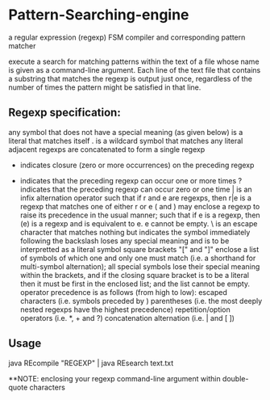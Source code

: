 # Pattern-Searching-engine
a regular expression (regexp) FSM compiler and corresponding pattern matcher 

 execute a search for matching patterns within the text of a file whose name is given as a command-line argument. Each line of the text file that contains a substring that matches the regexp is output just once, regardless of the number of times the pattern might be satisfied in that line. 
 
## Regexp specification:

any symbol that does not have a special meaning (as given below) is a literal that matches itself
. is a wildcard symbol that matches any literal
adjacent regexps are concatenated to form a single regexp
* indicates closure (zero or more occurrences) on the preceding regexp
+ indicates that the preceding regexp can occur one or more times
? indicates that the preceding regexp can occur zero or one time
| is an infix alternation operator such that if r and e are regexps, then r|e is a regexp that matches one of either r or e
( and ) may enclose a regexp to raise its precedence in the usual manner; such that if e is a regexp, then (e) is a regexp and is equivalent to e. e cannot be empty.
\ is an escape character that matches nothing but indicates the symbol immediately following the backslash loses any special meaning and is to be interpretted as a literal symbol
square brackets "[" and "]" enclose a list of symbols of which one and only one must match (i.e. a shorthand for multi-symbol alternation); all special symbols lose their special meaning within the brackets, and if the closing square bracket is to be a literal then it must be first in the enclosed list; and the list cannot be empty.
operator precedence is as follows (from high to low):
      escaped characters (i.e. symbols preceded by \)
      parentheses (i.e. the most deeply nested regexps have the highest precedence)
      repetition/option operators (i.e. *, + and ?)
      concatenation
      alternation (i.e. | and [ ])
      
## Usage
java REcompile "REGEXP" | java REsearch text.txt

**NOTE: enclosing your regexp command-line argument within double-quote characters
